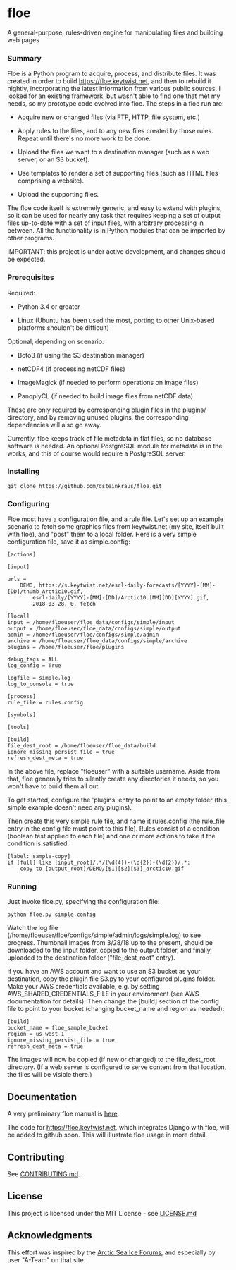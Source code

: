 # floe
A general-purpose, rules-driven engine for manipulating files and building web pages

### Summary

Floe is a Python program to acquire, process, and distribute files. It was created in order to build
https://floe.keytwist.net, and then to rebuild it nightly, incorporating the latest information from
various public sources. I looked for an existing framework, but wasn't able to find one that met my
needs, so my prototype code evolved into floe. The steps in a floe run are:

* Acquire new or changed files (via FTP, HTTP, file system, etc.)

* Apply rules to the files, and to any new files created by those rules. Repeat until there's no more
  work to be done.

* Upload the files we want to a destination manager (such as a web server, or an S3 bucket).

* Use templates to render a set of supporting files (such as HTML files comprising a website).

* Upload the supporting files.

The floe code itself is extremely generic, and easy to extend with plugins, so it can be used for
nearly any task that requires keeping a set of output files up-to-date with a set of input files, with
arbitrary processing in between. All the functionality is in Python modules that can be imported by other programs.

IMPORTANT: this project is under active development, and changes should be expected.

### Prerequisites

Required:

* Python 3.4 or greater

* Linux (Ubuntu has been used the most, porting to other Unix-based platforms shouldn't be difficult)

Optional, depending on scenario:

* Boto3 (if using the S3 destination manager)

* netCDF4 (if processing netCDF files)

* ImageMagick (if needed to perform operations on image files)

* PanoplyCL (if needed to build image files from netCDF data)

These are only required by corresponding plugin files in the plugins/ directory, and by removing unused
plugins, the corresponding dependencies will also go away.

Currently, floe keeps track of file metadata in flat files, so no database software is needed. An optional
PostgreSQL module for metadata is in the works, and this of course would require a PostgreSQL server.

### Installing

```
git clone https://github.com/dsteinkraus/floe.git
```

### Configuring

Floe most have a configuration file, and a rule file. Let's set up an example scenario to fetch some graphics files
from keytwist.net (my site, itself built with floe), and "post" them to a local folder.
Here is a very simple configuration file, save it as simple.config:

```
[actions]

[input]

urls =
    DEMO, https://s.keytwist.net/esrl-daily-forecasts/[YYYY]-[MM]-[DD]/thumb_Arctic10.gif,
	    esrl-daily/[YYYY]-[MM]-[DD]/Arctic10.[MM][DD][YYYY].gif,
	    2018-03-28, 0, fetch

[local]
input = /home/floeuser/floe_data/configs/simple/input
output = /home/floeuser/floe_data/configs/simple/output
admin = /home/floeuser/floe/configs/simple/admin
archive = /home/floeuser/floe_data/configs/simple/archive
plugins = /home/floeuser/floe/plugins

debug_tags = ALL
log_config = True

logfile = simple.log
log_to_console = true

[process]
rule_file = rules.config

[symbols]

[tools]

[build]
file_dest_root = /home/floeuser/floe_data/build
ignore_missing_persist_file = true
refresh_dest_meta = true
```

In the above file, replace "floeuser" with a suitable username. Aside from that, floe generally tries to silently create
any directories it needs, so you won't have to build them all out.

To get started, configure the 'plugins' entry to point to an empty folder (this simple example doesn't need any plugins).

Then create this very simple rule file, and name it rules.config (the rule_file entry in the config file must point
to this file). Rules consist of a condition (boolean test applied to each file) and one or more actions
to take if the condition is satisfied:

```
[label: sample-copy]
if [full] like [input_root]/.*/(\d{4})-(\d{2})-(\d{2})/.*:
    copy to [output_root]/DEMO/[$1][$2][$3]_arctic10.gif
```

### Running

Just invoke floe.py, specifying the configuration file:

```
python floe.py simple.config
```

Watch the log file (/home/floeuser/floe/configs/simple/admin/logs/simple.log) to see progress. Thumbnail images
from 3/28/18 up to the present, should be downloaded to the input folder, copied
to the output folder, and finally, uploaded to the destination folder ("file_dest_root" entry).

If you have an AWS account and want to use an S3 bucket as your destination, copy the plugin file S3.py to your
configured plugins folder. Make your AWS credentials available, e.g. by setting AWS_SHARED_CREDENTIALS_FILE in your
environment (see AWS documentation for details). Then change the [build] section of the config file to point to
your bucket (changing bucket_name and region as needed):

```
[build]
bucket_name = floe_sample_bucket
region = us-west-1
ignore_missing_persist_file = true
refresh_dest_meta = true
```

The images will now be copied (if new or changed) to the file_dest_root directory. (If a web server is configured
to serve content from that location, the files will be visible there.)

## Documentation

A very preliminary floe manual is [here](documentation/Floe_manual.pdf).

The code for https://floe.keytwist.net, which integrates Django with floe, will be added to github soon. This will
illustrate floe usage in more detail.

## Contributing

See [CONTRIBUTING.md](CONTRIBUTING.md).

## License

This project is licensed under the MIT License - see [LICENSE.md](LICENSE.md)

## Acknowledgments

This effort was inspired by the [Arctic Sea Ice Forums](https://forum.arctic-sea-ice.net), and especially
by user "A-Team" on that site.